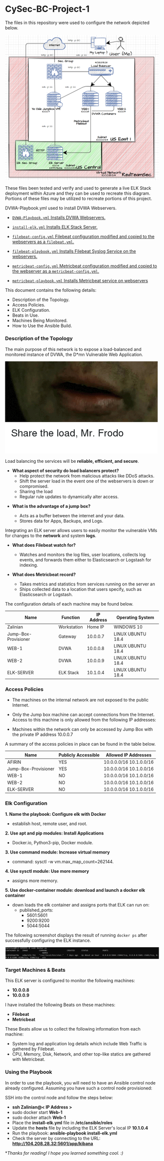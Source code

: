 # CySec-BC-Project-1

The files in this repository were used to configure the network depicted below.

![ELK Stack Diagram](./Images/project-network-diagram.png)

These files been tested and verify and used to generate a live ELK Stack deployment within Azure and they can be used to recreate this diagram. Portions of these files may be utilized to recreate portions of this project.

DVWA-Playbook.yml used to install DVWA Webservers.

- [`DVWA-Playbook.yml` Installs DVWA Webservers.](./DVWA-Containers/container-setup.yml)

- [`install-elk.yml` Installs ELK Stack Server.](./ELK-Server/elkserver.yml)

- [`filebeat-config.yml` Filebeat configuration modified and copied to the webservers as a  `filebeat.yml`.](./Filebeat/filebeat-config.yml)

- [`filebeat-playbook.yml` Installs Filebeat Syslog Service on the webservers.](./Filebeat/filebeat-config.yml)

- [`metricbeat-config.yml` Metricbeat configuration modified and copied to the webserver as a `metricbeat-config.yml`.](./Metricbeat/metricbeat-config.yml)

- [`metricbeat-playbook.yml` Installs Metricbeat service on webservers](./Metricbeat/meticbeat-playbook.yml)

This document contains the following details:

- Description of the Topology.
- Access Policies.
- ELK Configuration.
- Beats in Use.
- Machines Being Monitored.
- How to Use the Ansible Build.

### Description of the Topology

The main purpose of this network is to expose a load-balanced and monitored instance of DVWA, the D*mn Vulnerable Web Application.

![Samwise attempts to be a load balancer.](./Images/share-the-load.png)

Load balancing the services will be **reliable, efficient, and secure**.

- **What aspect of security do load balancers protect?** 
  * Help protect the network from malicious attacks like DDoS attacks. 
  * Shift the server load in the event one of the webservers is down or compromised.
  * Sharing the load
  * Regular rule updates to dynamically alter access.
  
<brk>

- **What is the advantage of a jump box?**

  * Acts as a buffer between the internet and your data. 
  * Stores data for Apps, Backups, and Logs.

Integrating an ELK server allows users to easily monitor the vulnerable VMs for changes to the  **network** and system **logs**.

- **What does Filebeat watch for?**

  * Watches and monitors the log files, user locations, collects log events, and forwards them either to Elasticsearch or Logstash for indexing. 

- **What does Metricbeat record?**

  * Takes metrics and statistics from services running on the server an
  * Ships collected data to a location that users specify, such as Elasticsearch or Logstash.

The configuration details of each machine may be found below.

| Name     | Function | IP Address | Operating System |
|----------|----------|------------|------------------|
| Zalinian |Workstation|Home IP| WINDOWS 10       |
|Jump-Box-Provisioner  | Gateway  | 10.0.0.7   | LINUX UBUNTU 18.4|
| WEB-1    | DVWA     | 10.0.0.8   | LINUX UBUNTU 18.4|
| WEB-2    | DVWA     | 10.0.0.9   | LINUX UBUNTU 18.4|
|ELK-SERVER| ELK Stack| 10.1.0.4   | LINUX UBUNTU 18.4|

### Access Policies

- The machines on the internal network are not exposed to the public Internet. 

- Only the Jump box machine can accept connections from the Internet. Access to this machine is only allowed from the following IP addresses:

- Machines within the network can only be accessed by Jump Box with the private IP address 10.0.0.7

A summary of the access policies in place can be found in the table below.

| Name     | Publicly Accessible | Allowed IP Addresses  |
|----------|---------------------|---------------------- |
| AFIRIN   | YES                 |10.0.0.0/16 10.1.0.0/16| 
| Jump-Box-Provisioner | YES                 |10.0.0.0/16 10.1.0.0/16|
| WEB-1    | NO                  |10.0.0.0/16 10.1.0.0/16|
| WEB-2    | NO                  |10.0.0.0/16 10.1.0.0/16| 
|ELK-SERVER| NO                  |10.0.0.0/16 10.1.0.0/16|

### Elk Configuration

**1. Name the playbook: Configure elk with Docker**

  - establish host, remote user, and root.

**2. Use apt and pip modules: Install Applications**

  - Docker.io, Python3-pip, Docker module.

**3. Use command module: Increase virtual memory**

  - command: sysctl -w vm.max_map_count=262144.

**4. Use sysctl module: Use more memory**

  - assigns more memory.

**5. Use docker-container module: download and launch a docker elk container**

  - down loads the elk container and assigns
 ports that ELK can run on:
     - published_ports:
          - 5601:5601
          - 9200:9200
          - 5044:5044

The following screenshot displays the result of running `docker ps` after successfully configuring the ELK instance.

![Running Docker ps](./Images/ELK-docker-ps.png)

### Target Machines & Beats
This ELK server is configured to monitor the following machines:

- **10.0.0.8**
- **10.0.0.9**

I have installed the following Beats on these machines:

- **Filebeat**
- **Metricbeat**

These Beats allow us to collect the following information from each machine:

- System log and application log details which include Web Traffic is gathered by Filebeat.
- CPU, Memory, Disk, Network, and other top-like statics are gathered with Metricbeat.

### Using the Playbook
In order to use the playbook, you will need to have an Ansible control node already configured. Assuming you have such a control node provisioned: 

SSH into the control node and follow the steps below:
- **ssh Zalinian@< IP Address >**
- sudo docker start **Web-1**
- sudo docker attach **Web-1**
- Place the **install-elk.yml** file in **/etc/ansible/roles**
- Update the **hosts** file by including the ELK Server's local IP **10.1.0.4**
- Run the playbook: **ansible-playbook install-elk.yml**
- Check the server by connecting to the URL: **http://104.208.28.32:5601/app/kibana**

**Thanks for reading! I hope you learned something cool. :)*
